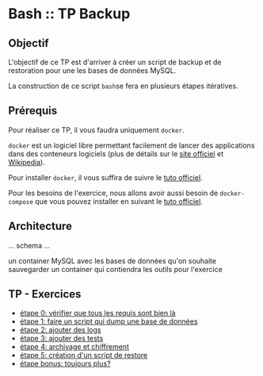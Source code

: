 # Bash :: TP Backup

## Objectif

L'objectif de ce TP est d'arriver à créer un script de backup et de restoration pour une les bases de données MySQL.

La construction de ce script `bash`se fera en plusieurs étapes itératives.


## Prérequis

Pour réaliser ce TP, il vous faudra uniquement `docker`.

`docker` est un logiciel libre permettant facilement de lancer des applications dans des conteneurs logiciels (plus de détails sur le [site officiel](https://www.docker.com/) et [Wikipedia](https://fr.wikipedia.org/wiki/Docker_%28logiciel%29)).

Pour installer `docker`, il vous suffira de suivre le [tuto officiel](https://docs.docker.com/install/).

Pour les besoins de l'exercice, nous allons avoir aussi besoin de `docker-compose` que vous pouvez installer en suivant le [tuto officiel](https://docs.docker.com/compose/install/).

## Architecture

... schema ...

un container MySQL avec les bases de données qu'on souhaite sauvegarder
un container qui contiendra les outils pour l'exercice


## TP - Exercices

* [étape 0: vérifier que tous les requis sont bien là](./tp/step_0-check.md)
* [étape 1: faire un script qui dump une base de données](./tp/step_1-dump_db.md)
* [étape 2: ajouter des logs](./tp/step_2-log.md)
* [étape 3: ajouter des tests](./tp/step_3-test.md)
* [étape 4: archivage et chiffrement](./tp/step_4-archive.md)
* [étape 5: création d'un script de restore](./tp/step_5-restore.md)
* [étape bonus: toujours plus?](./tp/step_bonus.md)
